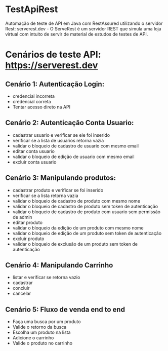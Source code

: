 # TestApiRest
Automação de teste de API em Java com RestAssured utilizando o servidor Rest: serverest.dev - O ServeRest é um servidor REST que simula uma loja virtual com intuito de servir de material de estudos de testes de API.

# Cenários de teste API: https://serverest.dev

## Cenário 1: Autenticação Login:
 - credencial incorreta
 - credencial correta
 - Tentar acesso direto na API

## Cenário 2: Autenticação Conta Usuario:
 - cadastrar usuario e verificar se ele foi inserido
 - verificar se a lista de usuarios retorna vazia
 - validar o bloqueio de cadastro de usuario com mesmo email
 - editar conta usuario
 - validar o bloqueio de edição de usuario com mesmo email
 - excluir conta usuario

## Cenário 3: Manipulando produtos:
 - cadastrar produto e verificar se foi inserido
 - verificar se a lista retorna vazia
 - validar o bloqueio de cadastro de produto com mesmo nome
 - validar o bloqueio de cadastro de produto sem token de autenticação
 - validar o bloqueio de cadastro de produto com usuario sem permissão de admin
 - editar produto
 - validar o bloqueio da edição de um produto com mesmo nome
 - validar o bloqueio de edição de um produto sem token de autenticação
 - excluir produto
 - validar o bloqueio de exclusão de um produto sem token de autenticação

## Cenário 4: Manipulando Carrinho
 - listar e verificar se retorna vazio
 - cadastrar
 - concluir
 - cancelar
 
## Cenário 5: Fluxo de venda end to end
 - Faça uma busca por um produto
 - Valide o retorno da busca
 - Escolha um produto na lista
 - Adicione o carrinho
 - Valide o produto no carrinho
